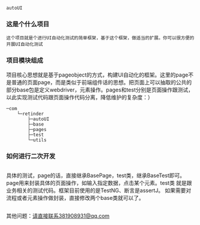 
```
autoUI
```
### 这是个什么项目
    这个项目就是个进行UI自动化测试的简单框架，基于这个框架，做适当的扩展。你可以很方便的开展UI自动化测试
### 项目模块组成
项目核心思想就是基于pageobject的方式，构建UI自动化的框架。这里的page不是普通的页面page，而是类似于前端组件话的思想。把页面上可以抽取的公共的部分base包是定义webdriver，元素操作。pages和test分别是页面操作跟测试，以此实现测试代码跟页面操作代码分离，降低维护的复杂度：）

```
─com
    └─retinder
        ├─autoUI
        ├─base
        ├─pages
        ├─test
        └─utils
```
### 如何进行二次开发

```
```
具体的测试，page的话，直接继承BasePage，test类，继承BaseTest即可。  page用来封装具体的页面操作，如输入指定数据，点击某个元素。test类  就是跟业务相关的测试代码。框架目前使用的是TestNG、断言是assertJ。  如果需要对流程或者元素操作做封装，直接修改两个base类就可以了。
```
```

其他问题：请直接联系381908931@qq.com


        

